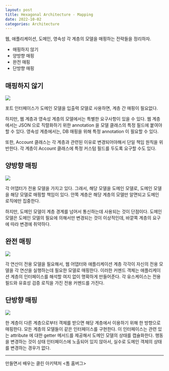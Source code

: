 ```yaml
---
layout: post
title: Hexagonal Architecture - Mapping
date: 2022-10-02
categories: Architecture
---
```


웹, 애플리케이션, 도메인, 영속성 각 계층의 모델을 매핑하는 전략들을 정리하자.

- 매핑하지 않기
- 양방향 매핑
- 완전 매핑
- 단방향 매핑

## 매핑하지 않기

![](/image/not-mapping-between-layers.png)

포트 인터페이스가 도메인 모델을 입출력 모델로 사용하면, 계층 간 매핑이 필요없다.

하지만, 웹 계층과 영속성 계층의 모델에서는 특별한 요구사항이 있을 수 있다.
웹 계층에서는 JSON 으로 직렬화하기 위한 annotation 을 모델 클래스의 특정 필드에 붙여야할 수 있다.
영속성 계층에서는, DB 매핑을 위해 특정 annotation 이 필요할 수 있다.

또한, Account 클래스는 각 계층과 관련된 이유로 변경되어야해서 단일 책임 원칙을 위반한다.
각 계층이 Account 클래스에 특정 커스텀 필드를 두도록 요구할 수도 있다.

## 양방향 매핑

![](/image/two-way-mapping-between-layers.png)

각 어뎁터가 전용 모델을 가지고 있다.
그래서, 해당 모델을 도메인 모델로, 도메인 모델을 해당 모델로 매핑할 책임이 있다.
안쪽 계층은 해당 계층의 모델만 알면되고 도메인 로직에만 집중한다.

하지만, 도메인 모델이 계층 경계를 넘어서 통신하는데 사용되는 것이 단점이다.
도메인 모델은 도메인 모델의 필요에 의해서만 변경되는 것이 이상적인데, 바깥쪽 계층의 요구에 따라 변경에 취약하다.

## 완전 매핑

![](/image/full-mapping-between-layers.png)

각 연산이 전용 모델을 필요해서, 웹 어뎁터와 애플리케이션 계층 각각이 자신의 전용 모델을 각 연산을 실행하는데 필요한 모델로 매핑한다.
이러한 커멘드 객체는 애플리케이션 계층의 인터페이스를 해석할 여지 없이 명확하게 만들어준다.
각 유스케이스는 전용 필드와 유효성 검증 로직을 가진 전용 커멘드를 가진다.

## 단방향 매핑

![](/image/one-way-mapping-between-layers.png)

한 계층이 다른 계층으로부터 객체를 받으면 해당 계층에서 이용하기 위해 한 방향으로 매핑한다.
모든 계층의 모델들이 같은 인터페이스를 구현한다.
이 인터페이스는 관련 있는 attribute 에 대한 getter 메서드를 제공해서 도메인 모델의 상태를 캡슐화한다.
행동을 변경하는 것이 상태 인터페이스에 노출되어 있지 않아서, 실수로 도메인 객체의 상태를 변경하는 경우가 없다.

---

만들면서 배우는 클린 아키텍처 <톰 홈버그>
